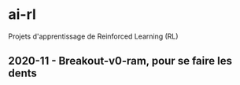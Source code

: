 # ai-rl
Projets d'apprentissage de Reinforced Learning (RL)

## 2020-11 - Breakout-v0-ram, pour se faire les dents
